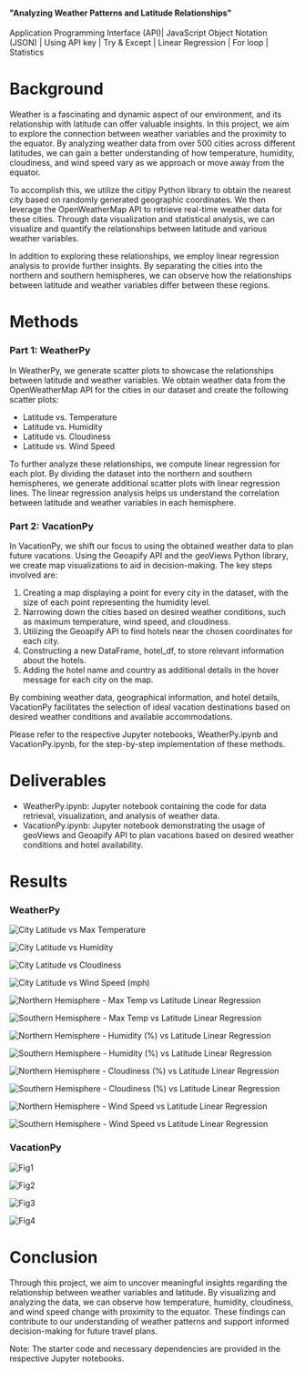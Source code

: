 #### "Analyzing Weather Patterns and Latitude Relationships"

Application Programming Interface (API)| JavaScript Object Notation (JSON) | Using API key | Try & Except | Linear Regression | For loop  | Statistics

# Background

Weather is a fascinating and dynamic aspect of our environment, and its relationship with latitude can offer valuable insights. In this project, we aim to explore the connection between weather variables and the proximity to the equator. By analyzing weather data from over 500 cities across different latitudes, we can gain a better understanding of how temperature, humidity, cloudiness, and wind speed vary as we approach or move away from the equator.

To accomplish this, we utilize the citipy Python library to obtain the nearest city based on randomly generated geographic coordinates. We then leverage the OpenWeatherMap API to retrieve real-time weather data for these cities. Through data visualization and statistical analysis, we can visualize and quantify the relationships between latitude and various weather variables.

In addition to exploring these relationships, we employ linear regression analysis to provide further insights. By separating the cities into the northern and southern hemispheres, we can observe how the relationships between latitude and weather variables differ between these regions.

# Methods

### Part 1: WeatherPy

In WeatherPy, we generate scatter plots to showcase the relationships between latitude and weather variables. We obtain weather data from the OpenWeatherMap API for the cities in our dataset and create the following scatter plots:

- Latitude vs. Temperature
- Latitude vs. Humidity
- Latitude vs. Cloudiness
- Latitude vs. Wind Speed

To further analyze these relationships, we compute linear regression for each plot. By dividing the dataset into the northern and southern hemispheres, we generate additional scatter plots with linear regression lines. The linear regression analysis helps us understand the correlation between latitude and weather variables in each hemisphere.

### Part 2: VacationPy

In VacationPy, we shift our focus to using the obtained weather data to plan future vacations. Using the Geoapify API and the geoViews Python library, we create map visualizations to aid in decision-making. The key steps involved are:

1. Creating a map displaying a point for every city in the dataset, with the size of each point representing the humidity level.
2. Narrowing down the cities based on desired weather conditions, such as maximum temperature, wind speed, and cloudiness.
3. Utilizing the Geoapify API to find hotels near the chosen coordinates for each city.
4. Constructing a new DataFrame, hotel_df, to store relevant information about the hotels.
5. Adding the hotel name and country as additional details in the hover message for each city on the map.

By combining weather data, geographical information, and hotel details, VacationPy facilitates the selection of ideal vacation destinations based on desired weather conditions and available accommodations.

Please refer to the respective Jupyter notebooks, WeatherPy.ipynb and VacationPy.ipynb, for the step-by-step implementation of these methods.

# Deliverables

- WeatherPy.ipynb: Jupyter notebook containing the code for data retrieval, visualization, and analysis of weather data.
- VacationPy.ipynb: Jupyter notebook demonstrating the usage of geoViews and Geoapify API to plan vacations based on desired weather conditions and hotel availability.

# Results

### WeatherPy

![City Latitude vs Max Temperature](https://github.com/MTanguin/python-api-challenge/assets/114210481/26b51109-0199-47a8-a834-85850df85538)

![City Latitude vs Humidity](https://github.com/MTanguin/python-api-challenge/assets/114210481/fc07b38f-a11b-4c64-9a49-65093598fd02)

![City Latitude vs Cloudiness](https://github.com/MTanguin/python-api-challenge/assets/114210481/8b0f8d04-7b24-4733-b122-c983f63eed2d)

![City Latitude vs Wind Speed (mph)](https://github.com/MTanguin/python-api-challenge/assets/114210481/64ca448f-ea9e-4075-b417-fa68d457358e)

![Northern Hemisphere - Max Temp vs Latitude Linear Regression](https://github.com/MTanguin/python-api-challenge/assets/114210481/f10f8c7b-2d8e-46df-81ad-d9ba7568c670)

![Southern Hemisphere - Max Temp vs Latitude Linear Regression](https://github.com/MTanguin/python-api-challenge/assets/114210481/a69c14e4-7e83-40bb-b98d-e6c9afb23ab0)

![Northern Hemisphere - Humidity (%) vs Latitude Linear Regression](https://github.com/MTanguin/python-api-challenge/assets/114210481/81047655-dc9b-4979-999a-4509ad07fbe9)

![Southern Hemisphere - Humidity (%) vs Latitude Linear Regression](https://github.com/MTanguin/python-api-challenge/assets/114210481/0180310f-ae65-4da7-b1f5-dd510854391b)

![Northern Hemisphere - Cloudiness (%) vs Latitude Linear Regression](https://github.com/MTanguin/python-api-challenge/assets/114210481/c4c203f5-3268-477e-bbb7-88b03bdffa99)

![Southern Hemisphere - Cloudiness (%) vs Latitude Linear Regression](https://github.com/MTanguin/python-api-challenge/assets/114210481/4cd41f26-c50d-436f-8811-7758a8db55fc)

![Northern Hemisphere - Wind Speed vs Latitude Linear Regression](https://github.com/MTanguin/python-api-challenge/assets/114210481/1e380614-1828-4167-9f26-ec785d4bea7a)

![Southern Hemisphere - Wind Speed vs Latitude Linear Regression](https://github.com/MTanguin/python-api-challenge/assets/114210481/bd23f2c6-24d7-49a8-a05e-a136ea00c799)

### VacationPy

![Fig1](https://github.com/MTanguin/python-api-challenge/assets/114210481/2ed48832-4709-4ff5-b4fe-ccc697dcf34d)

![Fig2](https://github.com/MTanguin/python-api-challenge/assets/114210481/fb0f50a8-e61f-483c-9a35-3084f18cd428)

![Fig3](https://github.com/MTanguin/python-api-challenge/assets/114210481/50ac27fa-00c5-4666-b12b-2ec1b9c22176)

![Fig4](https://github.com/MTanguin/python-api-challenge/assets/114210481/1f9b66da-a6da-47c4-9118-69f4b9cbe81e)

# Conclusion

Through this project, we aim to uncover meaningful insights regarding the relationship between weather variables and latitude. By visualizing and analyzing the data, we can observe how temperature, humidity, cloudiness, and wind speed change with proximity to the equator. These findings can contribute to our understanding of weather patterns and support informed decision-making for future travel plans.

Note: The starter code and necessary dependencies are provided in the respective Jupyter notebooks.
